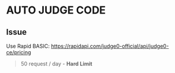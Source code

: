 # AUTO JUDGE CODE

## Issue

Use Rapid BASIC: https://rapidapi.com/judge0-official/api/judge0-ce/pricing

> 50 request / day - **Hard Limit**
